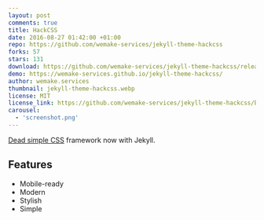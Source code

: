 ```yaml
---
layout: post
comments: true
title: HackCSS
date: 2016-08-27 01:42:00 +01:00
repo: https://github.com/wemake-services/jekyll-theme-hackcss
forks: 57
stars: 131
download: https://github.com/wemake-services/jekyll-theme-hackcss/releases
demo: https://wemake-services.github.io/jekyll-theme-hackcss/
author: wemake.services
thumbnail: jekyll-theme-hackcss.webp
license: MIT
license_link: https://github.com/wemake-services/jekyll-theme-hackcss/blob/gh-pages/LICENSE
carousel:
  - 'screenshot.png'
---
```


[Dead simple CSS](https://hackcss.com) framework now with Jekyll.

## Features

* Mobile-ready
* Modern
* Stylish
* Simple
